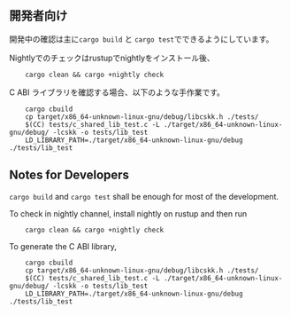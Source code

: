 ## 開発者向け

開発中の確認は主に`cargo build` と `cargo test`でできるようにしています。

Nightlyでのチェックはrustupでnightlyをインストール後、
```shell
    cargo clean && cargo +nightly check
```

C ABI ライブラリを確認する場合、以下のような手作業です。
```shell
    cargo cbuild 
    cp target/x86_64-unknown-linux-gnu/debug/libcskk.h ./tests/
    $(CC) tests/c_shared_lib_test.c -L ./target/x86_64-unknown-linux-gnu/debug/ -lcskk -o tests/lib_test
    LD_LIBRARY_PATH=./target/x86_64-unknown-linux-gnu/debug ./tests/lib_test
```

## Notes for Developers

`cargo build` and `cargo test` shall be enough for most of the development.

To check in nightly channel, install nightly on rustup and then run 
```shell
    cargo clean && cargo +nightly check
```

To generate the C ABI library,
```shell
    cargo cbuild 
    cp target/x86_64-unknown-linux-gnu/debug/libcskk.h ./tests/
    $(CC) tests/c_shared_lib_test.c -L ./target/x86_64-unknown-linux-gnu/debug/ -lcskk -o tests/lib_test
    LD_LIBRARY_PATH=./target/x86_64-unknown-linux-gnu/debug ./tests/lib_test
```
